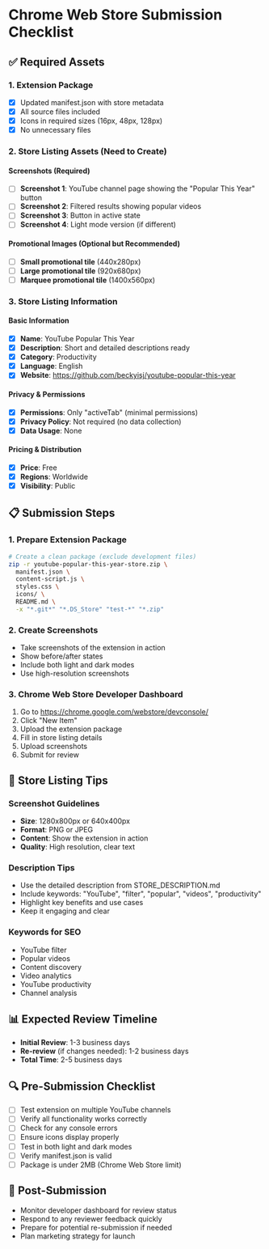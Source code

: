 # Chrome Web Store Submission Checklist

## ✅ Required Assets

### 1. Extension Package
- [x] Updated manifest.json with store metadata
- [x] All source files included
- [x] Icons in required sizes (16px, 48px, 128px)
- [x] No unnecessary files

### 2. Store Listing Assets (Need to Create)

#### Screenshots (Required)
- [ ] **Screenshot 1**: YouTube channel page showing the "Popular This Year" button
- [ ] **Screenshot 2**: Filtered results showing popular videos
- [ ] **Screenshot 3**: Button in active state
- [ ] **Screenshot 4**: Light mode version (if different)

#### Promotional Images (Optional but Recommended)
- [ ] **Small promotional tile** (440x280px)
- [ ] **Large promotional tile** (920x680px)
- [ ] **Marquee promotional tile** (1400x560px)

### 3. Store Listing Information

#### Basic Information
- [x] **Name**: YouTube Popular This Year
- [x] **Description**: Short and detailed descriptions ready
- [x] **Category**: Productivity
- [x] **Language**: English
- [x] **Website**: https://github.com/beckyisj/youtube-popular-this-year

#### Privacy & Permissions
- [x] **Permissions**: Only "activeTab" (minimal permissions)
- [x] **Privacy Policy**: Not required (no data collection)
- [x] **Data Usage**: None

#### Pricing & Distribution
- [x] **Price**: Free
- [x] **Regions**: Worldwide
- [x] **Visibility**: Public

## 📋 Submission Steps

### 1. Prepare Extension Package
```bash
# Create a clean package (exclude development files)
zip -r youtube-popular-this-year-store.zip \
  manifest.json \
  content-script.js \
  styles.css \
  icons/ \
  README.md \
  -x "*.git*" "*.DS_Store" "test-*" "*.zip"
```

### 2. Create Screenshots
- Take screenshots of the extension in action
- Show before/after states
- Include both light and dark modes
- Use high-resolution screenshots

### 3. Chrome Web Store Developer Dashboard
1. Go to https://chrome.google.com/webstore/devconsole/
2. Click "New Item"
3. Upload the extension package
4. Fill in store listing details
5. Upload screenshots
6. Submit for review

## 🎯 Store Listing Tips

### Screenshot Guidelines
- **Size**: 1280x800px or 640x400px
- **Format**: PNG or JPEG
- **Content**: Show the extension in action
- **Quality**: High resolution, clear text

### Description Tips
- Use the detailed description from STORE_DESCRIPTION.md
- Include keywords: "YouTube", "filter", "popular", "videos", "productivity"
- Highlight key benefits and use cases
- Keep it engaging and clear

### Keywords for SEO
- YouTube filter
- Popular videos
- Content discovery
- Video analytics
- YouTube productivity
- Channel analysis

## 📊 Expected Review Timeline
- **Initial Review**: 1-3 business days
- **Re-review** (if changes needed): 1-2 business days
- **Total Time**: 2-5 business days

## 🔍 Pre-Submission Checklist
- [ ] Test extension on multiple YouTube channels
- [ ] Verify all functionality works correctly
- [ ] Check for any console errors
- [ ] Ensure icons display properly
- [ ] Test in both light and dark modes
- [ ] Verify manifest.json is valid
- [ ] Package is under 2MB (Chrome Web Store limit)

## 📝 Post-Submission
- Monitor developer dashboard for review status
- Respond to any reviewer feedback quickly
- Prepare for potential re-submission if needed
- Plan marketing strategy for launch

